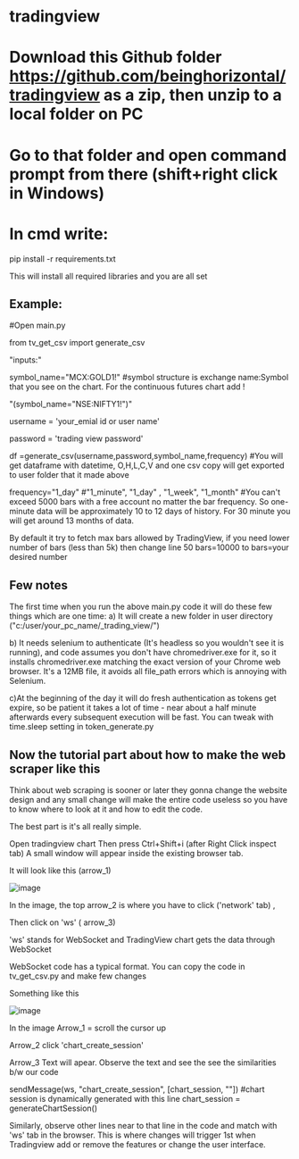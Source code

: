 # tradingview
# Download this Github folder https://github.com/beinghorizontal/tradingview as a zip, then unzip to a local folder on PC

# Go to that folder and open command prompt from there (shift+right click in Windows)

# In cmd write: 
pip install -r requirements.txt

This will install all required libraries and you are all set

## Example:
#Open main.py

from tv_get_csv import generate_csv

"inputs:"

symbol_name="MCX:GOLD1!" #symbol structure is exchange name:Symbol that you see on the chart. For the continuous futures chart add !  

"(symbol_name="NSE:NIFTY1!")"

username = 'your_emial id or user name'

password = 'trading view password'

df =generate_csv(username,password,symbol_name,frequency) #You will get dataframe with datetime, O,H,L,C,V and one csv copy will get exported to user folder that it made above

frequency="1_day" #"1_minute", "1_day" , "1_week", "1_month" #You can't exceed 5000 bars with a free account no matter the bar frequency. So one-minute data will be approximately 10 to 12 days of history. For 30 minute you will get around 13 months of data. 

By default it try to fetch max bars allowed by TradingView, if you need lower number of bars (less than 5k) then change line 50 bars=10000 to bars=your desired number 

## Few notes

The first time when you run the above main.py code it will do these few things which are one time:
a) It will create a new folder in user directory ("c:/user/your_pc_name/_trading_view/")

b) It needs selenium to authenticate (It's headless so you wouldn't see it is running), and code assumes you don't have chromedriver.exe for it, so it installs chromedriver.exe matching the exact version of your Chrome web browser. It's a 12MB file, it avoids all file_path errors which is annoying with Selenium.

c)At the beginning of the day it will do fresh authentication as tokens get expire, so be patient it takes a lot of time - near about a half minute afterwards every subsequent execution will be fast. You can tweak with time.sleep setting in token_generate.py

## Now the tutorial part about how to make the web scraper like this 

Think about web scraping is sooner or later they gonna change the website design and any small change will make the entire code useless so you have to know where to look at it and how to edit the code.

The best part is it's all really simple.

Open tradingview chart
Then press Ctrl+Shift+i (after Right Click inspect tab)
A small window will appear inside the existing browser tab.

It will look like this (arrow_1)

![image](https://user-images.githubusercontent.com/28746824/120113544-97bf0480-c198-11eb-82a8-909a4b07fb6d.png)

In the image, the top arrow_2 is where you have to click ('network' tab) , 

Then click on 'ws' ( arrow_3)

'ws' stands for WebSocket and TradingView chart gets the data through WebSocket

WebSocket code has a typical format. You can copy the code in tv_get_csv.py and make few changes

 Something like this

![image](https://user-images.githubusercontent.com/28746824/120108510-11e48e80-c183-11eb-8778-839e4dbeb00b.png)

In the image Arrow_1 = scroll the cursor up

Arrow_2 click 'chart_create_session'

Arrow_3 Text will apear. Observe the text and see the see the similarities b/w our code 

sendMessage(ws, "chart_create_session", [chart_session, ""]) #chart session is dynamically generated with this line  chart_session = generateChartSession() 
 
Similarly, observe other lines near to that line in the code and match with 'ws' tab in the browser. This is where changes will trigger 1st when Tradingview add or remove the features or change the user interface.
